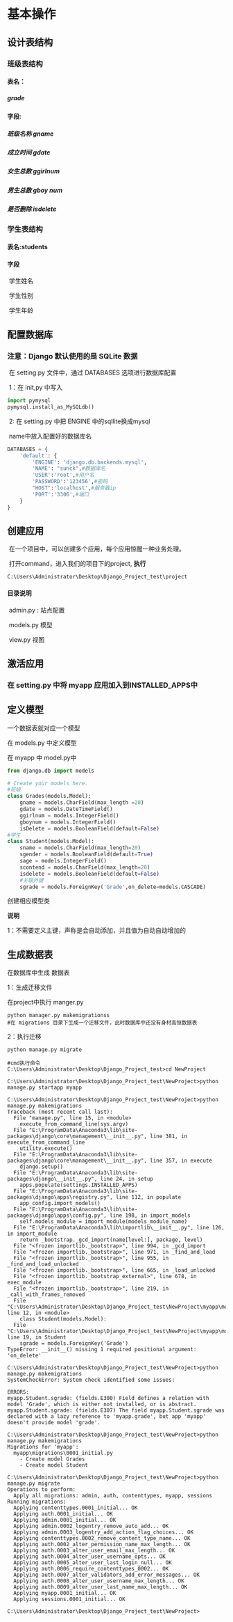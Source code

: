 # 基本操作

## 	设计表结构

### 		班级表结构

#### 			表名：

##### 					grade

#### 			字段:

##### 					班级名称  gname

##### 					成立时间  gdate

##### 					女生总数  ggirlnum

##### 					男生总数  gboy num

##### 					是否删除  isdelete

### 		学生表结构

#### 			表名:students

#### 			字段

​					学生姓名

​					学生性别

​					学生年龄

## 	配置数据库

### 		**注意：Django 默认使用的是 SQLite 数据**

​			在 setting.py 文件中，通过 DATABASES 选项进行数据库配置

​			1：在 init,py 中写入 

```python
import pymysql
pymysql.install_as_MySQLdb()
```

​			2:	在 setting.py 中把 ENGINE 中的sqllite换成mysql

​					name中放入配置好的数据库名

```python
DATABASES = {
    'default': {
        'ENGINE': 'django.db.backends.mysql',
        'NAME': "sunck",#数据库名
        'USER':'root',#用户名
        'PASSWORD':'123456',#密码
        "HOST":'localhost',#服务器ip
        'PORT':'3306',#端口
    }
}
```

## 	创建应用

​		在一个项目中，可以创建多个应用，每个应用惊醒一种业务处理。

​		打开command，进入我们的项目下的project, **执行<python manage.py startapp myapp>**

```
C:\Users\Administrator\Desktop\Django_Project_test\project
```

#### 		目录说明

​			admin.py : 站点配置

​			models.py  模型

​			view.py       视图

## 	激活应用

### 在 setting.py 中将 myapp 应用加入到INSTALLED_APPS中

## 定义模型

一个数据表就对应一个模型

在 models.py 中定义模型

在 myapp 中 model.py中

```python
from django.db import models

# Create your models here.
#班级
class Grades(models.Model):
    gname = models.CharField(max_length =20)
    gdate = models.DateTimeField()
    ggirlnum = models.IntegerField()
    gboynum = models.IntegerField()
    isDelete = models.BooleanField(default=False)
#学生
class Student(models.Model):
    sname = models.CharField(max_length=20)
    sgender = models.BooleanField(default=True)
    sage = models.IntegerField()
    scontend = models.CharField(max_length=20)
    isdelete = models.BooleanField(default=False)
    #关联外键
    sgrade = models.ForeignKey('Grade',on_delete=models.CASCADE)
```

创建相应模型类

**说明**

1：不需要定义主键，声称是会自动添加，并且值为自动自动增加的

## 生成数据表

在数据库中生成 数据表

1：生成迁移文件

在project中执行 manger.py 

```
python manager.py makemigrationss
#在 migrations 目录下生成一个迁移文件，此时数据库中还没有身材高恒数据表
```

2：执行迁移

```
python manage.py migrate
```

```
#cmd执行命令
C:\Users\Administrator\Desktop\Django_Project_test>cd NewProject

C:\Users\Administrator\Desktop\Django_Project_test\NewProject>python manage.py startapp myapp

C:\Users\Administrator\Desktop\Django_Project_test\NewProject>python manage.py makemigrations
Traceback (most recent call last):
  File "manage.py", line 15, in <module>
    execute_from_command_line(sys.argv)
  File "E:\ProgramData\Anaconda3\lib\site-packages\django\core\management\__init__.py", line 381, in execute_from_command_line
    utility.execute()
  File "E:\ProgramData\Anaconda3\lib\site-packages\django\core\management\__init__.py", line 357, in execute
    django.setup()
  File "E:\ProgramData\Anaconda3\lib\site-packages\django\__init__.py", line 24, in setup
    apps.populate(settings.INSTALLED_APPS)
  File "E:\ProgramData\Anaconda3\lib\site-packages\django\apps\registry.py", line 112, in populate
    app_config.import_models()
  File "E:\ProgramData\Anaconda3\lib\site-packages\django\apps\config.py", line 198, in import_models
    self.models_module = import_module(models_module_name)
  File "E:\ProgramData\Anaconda3\lib\importlib\__init__.py", line 126, in import_module
    return _bootstrap._gcd_import(name[level:], package, level)
  File "<frozen importlib._bootstrap>", line 994, in _gcd_import
  File "<frozen importlib._bootstrap>", line 971, in _find_and_load
  File "<frozen importlib._bootstrap>", line 955, in _find_and_load_unlocked
  File "<frozen importlib._bootstrap>", line 665, in _load_unlocked
  File "<frozen importlib._bootstrap_external>", line 678, in exec_module
  File "<frozen importlib._bootstrap>", line 219, in _call_with_frames_removed
  File "C:\Users\Administrator\Desktop\Django_Project_test\NewProject\myapp\models.py", line 12, in <module>
    class Student(models.Model):
  File "C:\Users\Administrator\Desktop\Django_Project_test\NewProject\myapp\models.py", line 19, in Student
    sgrade = models.ForeignKey('Grade')
TypeError: __init__() missing 1 required positional argument: 'on_delete'

C:\Users\Administrator\Desktop\Django_Project_test\NewProject>python manage.py makemigrations
SystemCheckError: System check identified some issues:

ERRORS:
myapp.Student.sgrade: (fields.E300) Field defines a relation with model 'Grade', which is either not installed, or is abstract.
myapp.Student.sgrade: (fields.E307) The field myapp.Student.sgrade was declared with a lazy reference to 'myapp.grade', but app 'myapp' doesn't provide model 'grade'.

C:\Users\Administrator\Desktop\Django_Project_test\NewProject>python manage.py makemigrations
Migrations for 'myapp':
  myapp\migrations\0001_initial.py
    - Create model Grades
    - Create model Student

C:\Users\Administrator\Desktop\Django_Project_test\NewProject>python manage.py migrate
Operations to perform:
  Apply all migrations: admin, auth, contenttypes, myapp, sessions
Running migrations:
  Applying contenttypes.0001_initial... OK
  Applying auth.0001_initial... OK
  Applying admin.0001_initial... OK
  Applying admin.0002_logentry_remove_auto_add... OK
  Applying admin.0003_logentry_add_action_flag_choices... OK
  Applying contenttypes.0002_remove_content_type_name... OK
  Applying auth.0002_alter_permission_name_max_length... OK
  Applying auth.0003_alter_user_email_max_length... OK
  Applying auth.0004_alter_user_username_opts... OK
  Applying auth.0005_alter_user_last_login_null... OK
  Applying auth.0006_require_contenttypes_0002... OK
  Applying auth.0007_alter_validators_add_error_messages... OK
  Applying auth.0008_alter_user_username_max_length... OK
  Applying auth.0009_alter_user_last_name_max_length... OK
  Applying myapp.0001_initial... OK
  Applying sessions.0001_initial... OK

C:\Users\Administrator\Desktop\Django_Project_test\NewProject>
```

